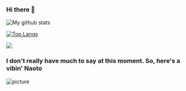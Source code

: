 ### Hi there 👋

![My github stats](https://github-readme-stats.vercel.app/api?username=0x41head&show_icons=true&title_color=ffc857&icon_color=8ac926&text_color=daf7dc&bg_color=151515&hide=["stars"])

[![Top Langs](https://github-readme-stats.vercel.app/api/top-langs/?username=0x41head&layout=compact&text_color=daf7dc&bg_color=151515)](https://github.com/anuraghazra/github-readme-stats)

![](https://komarev.com/ghpvc/?username=0x41head&color=green&style=flat-square&label=Visitor+Number)

### I don't really have much to say at this moment. So, here's a vibin' Naoto  
![picture](https://media.tenor.com/images/de413eca2c80a70e619d21a4748f632f/tenor.gif)
<!--
**0x41head/0x41head** is a ✨ _special_ ✨ repository because its `README.md` (this file) appears on your GitHub profile.

Here are some ideas to get you started:

- 🔭 I’m currently working on ...
- 🌱 I’m currently learning ...
- 👯 I’m looking to collaborate on ...
- 🤔 I’m looking for help with ...
- 💬 Ask me about ...
- 📫 How to reach me: ...
- 😄 Pronouns: ...
- ⚡ Fun fact: ...
-->
